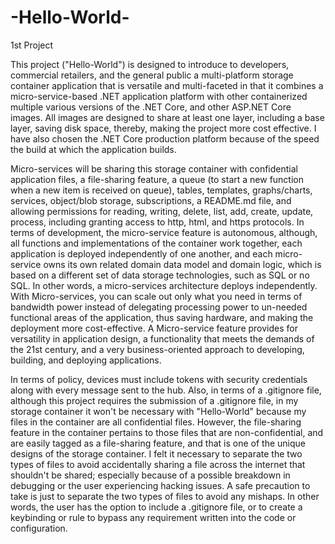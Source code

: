 # -Hello-World-
1st Project

This project ("Hello-World") is designed to introduce to developers, commercial retailers, and the general public a multi-platform 
storage container application that is versatile and multi-faceted in that it combines a micro-service-based .NET application platform with other containerized multiple
various versions of the .NET Core, and other ASP.NET Core images.  All images are designed to share at least one layer, including a base layer, saving
disk space, thereby, making the project more cost effective.  I have also chosen the .NET Core production platform because of the speed   the build 
at which the application builds.

Micro-services will be sharing this storage container with confidential application files, a file-sharing feature, a queue 
(to start a new function when a new item is received on queue), tables, templates, graphs/charts, services, object/blob storage, 
subscriptions, a README.md file, and allowing permissions for reading, writing, delete, list, add, create, update, process, 
including granting access to http, html, and https protocols.  In terms of development, the micro-service feature is autonomous, although,
all functions and implementations of the container work together, each application is deployed independently of one another, and each micro-service owns its own 
related domain data model and domain logic, which is based on a different set of data storage technologies, such as SQL or no SQL.  In other
words, a micro-services architecture deploys independently.  With Micro-services, you can scale out only what you need in terms of bandwidth power
instead of delegating processing power to un-needed functional areas of the application, thus saving hardware, and making the deployment
more cost-effective. A Micro-service feature provides for versatility in application design, a functionality that meets the demands of the 21st
century, and a very business-oriented approach to developing, building, and deploying applications.

In terms of policy, devices must include tokens with security credentials along with every message sent to the hub.  Also, in terms of
a .gitignore file, although this project requires the submission of a .gitignore file, in my storage container it won't be necessary 
with "Hello-World" because my files in the container are all confidential files. However, the file-sharing feature in the container
pertains to those files that are non-confidential, and are easily tagged as a file-sharing feature, and that is one of the unique designs 
of the storage container.  I felt it necessary to separate the two types of files to avoid accidentally sharing a file across the internet that shouldn't be shared; especially 
because of a possible breakdown in debugging or the user experiencing hacking issues.  A safe precaution to take is just to separate the 
two types of files to avoid any mishaps. In other words, the user has the option to include a .gitignore file, or to create a keybinding 
or rule to bypass any requirement written into the code or configuration.
